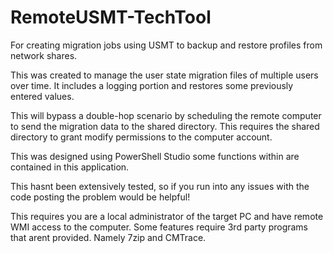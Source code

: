 # RemoteUSMT-TechTool
For creating migration jobs using USMT to backup and restore profiles from network shares.


This was created to manage the user state migration files of multiple users over time.  It includes a logging portion and restores some previously entered values.

This will bypass a double-hop scenario by scheduling the remote computer to send the migration data to the shared directory.  This requires the shared directory to grant modify permissions to the computer account.

This was designed using PowerShell Studio some functions within are contained in this application.  

This hasnt been extensively tested, so if you run into any issues with the code posting the problem would be helpful!

This requires you are a local administrator of the target PC and have remote WMI access to the computer.  Some features require 3rd party programs that arent provided.  Namely 7zip and CMTrace.  
